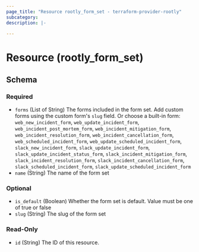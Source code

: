 ```yaml
---
page_title: "Resource rootly_form_set - terraform-provider-rootly"
subcategory:
description: |-
    
---
```


# Resource (rootly_form_set)





<!-- schema generated by tfplugindocs -->
## Schema

### Required

- `forms` (List of String) The forms included in the form set. Add custom forms using the custom form's `slug` field. Or choose a built-in form: `web_new_incident_form`, `web_update_incident_form`, `web_incident_post_mortem_form`, `web_incident_mitigation_form`, `web_incident_resolution_form`, `web_incident_cancellation_form`, `web_scheduled_incident_form`, `web_update_scheduled_incident_form`, `slack_new_incident_form`, `slack_update_incident_form`, `slack_update_incident_status_form`, `slack_incident_mitigation_form`, `slack_incident_resolution_form`, `slack_incident_cancellation_form`, `slack_scheduled_incident_form`, `slack_update_scheduled_incident_form`
- `name` (String) The name of the form set

### Optional

- `is_default` (Boolean) Whether the form set is default. Value must be one of true or false
- `slug` (String) The slug of the form set

### Read-Only

- `id` (String) The ID of this resource.
